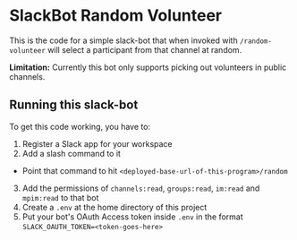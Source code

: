 # SlackBot Random Volunteer

This is the code for a simple slack-bot that when invoked with `/random-volunteer` will select a participant from that channel at random.

__Limitation:__ Currently this bot only supports picking out volunteers in public channels.

## Running this slack-bot

To get this code working, you have to:

1. Register a Slack app for your workspace
2. Add a slash command to it
  - Point that command to hit `<deployed-base-url-of-this-program>/random`
3. Add the permissions of `channels:read`, `groups:read`, `im:read` and `mpim:read` to that bot
4. Create a `.env` at the home directory of this project
5. Put your bot's OAuth Access token inside `.env` in the format `SLACK_OAUTH_TOKEN=<token-goes-here>`